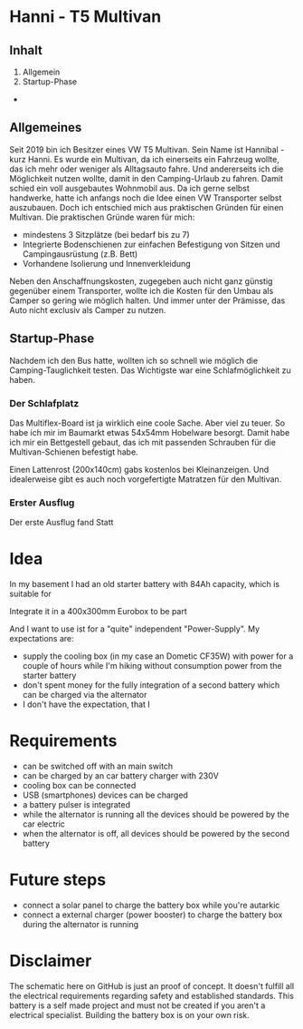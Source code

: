 # Hanni - T5 Multivan

## Inhalt

1. Allgemein
2. Startup-Phase

-

## Allgemeines

Seit 2019 bin ich Besitzer eines VW T5 Multivan. Sein Name ist Hannibal - kurz Hanni. Es wurde ein Multivan, da ich einerseits ein Fahrzeug wollte, das ich mehr oder weniger als Alltagsauto fahre. Und andererseits ich die Möglichkeit nutzen wollte, damit in den Camping-Urlaub zu fahren. Damit schied ein voll ausgebautes Wohnmobil aus.
Da ich gerne selbst handwerke, hatte ich anfangs noch die Idee einen VW Transporter selbst auszubauen. Doch ich entschied mich aus praktischen Gründen für einen Multivan. Die praktischen Gründe waren für mich:

- mindestens 3 Sitzplätze (bei bedarf bis zu 7)
- Integrierte Bodenschienen zur einfachen Befestigung von Sitzen und Campingausrüstung (z.B. Bett)
- Vorhandene Isolierung und Innenverkleidung

Neben den Anschaffnungskosten, zugegeben auch nicht ganz günstig gegenüber einem Transporter, wollte ich die Kosten für den Umbau als Camper so gering wie möglich halten. Und immer unter der Prämisse, das Auto nicht exclusiv als Camper zu nutzen.

## Startup-Phase

Nachdem ich den Bus hatte, wollten ich so schnell wie möglich die Camping-Tauglichkeit testen. Das Wichtigste war eine Schlafmöglichkeit zu haben.

### Der Schlafplatz

Das Multiflex-Board ist ja wirklich eine coole Sache. Aber viel zu teuer. So habe ich mir im Baumarkt etwas 54x54mm Hobelware besorgt. Damit habe ich mir ein Bettgestell gebaut, das ich mit passenden Schrauben für die Multivan-Schienen befestigt habe.

Einen Lattenrost (200x140cm) gabs kostenlos bei Kleinanzeigen. Und idealerweise gibt es auch noch vorgefertigte Matratzen für den Multivan.

### Erster Ausflug

Der erste Ausflug fand Statt

# Idea

In my basement I had an old starter battery with 84Ah capacity, which is suitable for

Integrate it in a 400x300mm Eurobox to be part

And I want to use ist for a "quite" independent "Power-Supply". My expectations are:

- supply the cooling box (in my case an Dometic CF35W) with power for a couple of hours while I'm hiking without consumption power from the starter battery
- don't spent money for the fully integration of a second battery which can be charged via the alternator
- I don't have the expectation, that I

# Requirements

- can be switched off with an main switch
- can be charged by an car battery charger with 230V
- cooling box can be connected
- USB (smartphones) devices can be charged
- a battery pulser is integrated
- while the alternator is running all the devices should be powered by the car electric
- when the alternator is off, all devices should be powered by the second battery

# Future steps

- connect a solar panel to charge the battery box while you're autarkic
- connect a external charger (power booster) to charge the battery box during the alternator is running

# Disclaimer

The schematic here on GitHub is just an proof of concept. It doesn't fulfill all the electrical requirements regarding safety and established standards. This battery is a self made project and must not be created if you aren't a electrical specialist. Building the battery box is on your own risk.
